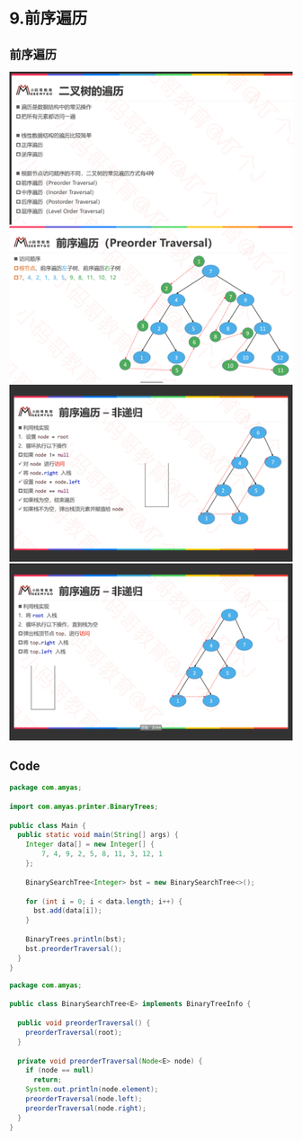 # 9.前序遍历

## 前序遍历

<img src="https://raw.githubusercontent.com/Amyas/picgo-bed/master/amyas.github.io/92022-08-29-10-28-58.png" alt="92022-08-29-10-28-58" width="" height="" />

<img src="https://raw.githubusercontent.com/Amyas/picgo-bed/master/amyas.github.io/92022-08-29-10-29-10.png" alt="92022-08-29-10-29-10" width="" height="" />

<img src="https://raw.githubusercontent.com/Amyas/picgo-bed/master/amyas.github.io/92022-08-29-10-29-46.png" alt="92022-08-29-10-29-46" width="" height="" />

<img src="https://raw.githubusercontent.com/Amyas/picgo-bed/master/amyas.github.io/92022-08-29-10-30-11.png" alt="92022-08-29-10-30-11" width="" height="" />

## Code

```java
package com.amyas;

import com.amyas.printer.BinaryTrees;

public class Main {
  public static void main(String[] args) {
    Integer data[] = new Integer[] {
        7, 4, 9, 2, 5, 8, 11, 3, 12, 1
    };

    BinarySearchTree<Integer> bst = new BinarySearchTree<>();

    for (int i = 0; i < data.length; i++) {
      bst.add(data[i]);
    }

    BinaryTrees.println(bst);
    bst.preorderTraversal();
  }
}
```

```java
package com.amyas;

public class BinarySearchTree<E> implements BinaryTreeInfo {

  public void preorderTraversal() {
    preorderTraversal(root);
  }

  private void preorderTraversal(Node<E> node) {
    if (node == null)
      return;
    System.out.println(node.element);
    preorderTraversal(node.left);
    preorderTraversal(node.right);
  }
}
```
